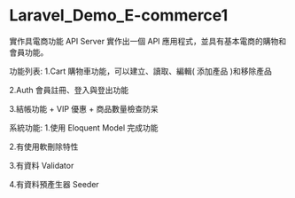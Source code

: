 # Laravel_Demo_E-commerce1
實作具電商功能 API Server
實作出一個 API 應用程式，並具有基本電商的購物和會員功能。

功能列表:
 1.Cart 購物車功能，可以建立、讀取、編輯( 添加產品 )和移除產品

 2.Auth 會員註冊、登入與登出功能

 3.結帳功能 + VIP 優惠 + 商品數量檢查防呆

系統功能:
 1.使用 Eloquent Model 完成功能

 2.有使用軟刪除特性

 3.有資料 Validator

 4.有資料預產生器 Seeder
